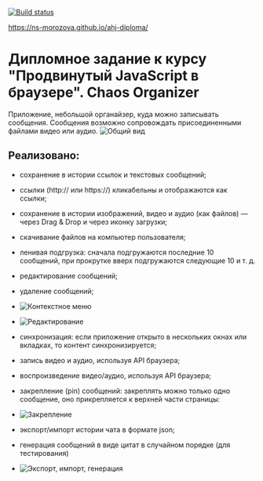 [![Build status](https://ci.appveyor.com/api/projects/status/ilo2qfx7c9upgina?svg=true)](https://ci.appveyor.com/project/ns-morozova/ahj-diploma)

https://ns-morozova.github.io/ahj-diploma/

# Дипломное задание к курсу "Продвинутый JavaScript в браузере". Chaos Organizer

Приложение, небольшой органайзер, куда можно записывать сообщения. Сообщения возможно сопровождать присоединенными файлами видео или аудио.
![Общий вид](.assets/Short01.JPG)

## Реализовано:
- сохранение в истории ссылок и текстовых сообщений;
- ссылки (http:// или https://) кликабельны и отображаются как ссылки;
- сохранение в истории изображений, видео и аудио (как файлов) — через Drag & Drop и через иконку загрузки;
- скачивание файлов на компьютер пользователя;
- ленивая подгрузка: сначала подгружаются последние 10 сообщений, при прокрутке вверх подгружаются следующие 10 и т. д.

- редактирование сообщений;
- удаление сообщений;
- ![Контекстное меню](.assets/Short03.JPG)
- ![Редактирование](.assets/Short05.JPG)
- синхронизация: если приложение открыто в нескольких окнах или вкладках, то контент синхронизируется;
- запись видео и аудио, используя API браузера;
- воспроизведение видео/аудио, используя API браузера;
- закрепление (pin) сообщений: закреплять можно только одно сообщение, оно прикрепляется к верхней части страницы:
- ![Закрепление](.assets/Short04.JPG)
- экспорт/импорт истории чата в формате json;
- генерация сообщений в виде цитат в случайном порядке (для тестирования)
- ![Экспорт, импорт, генерация](.assets/Short02.JPG)
